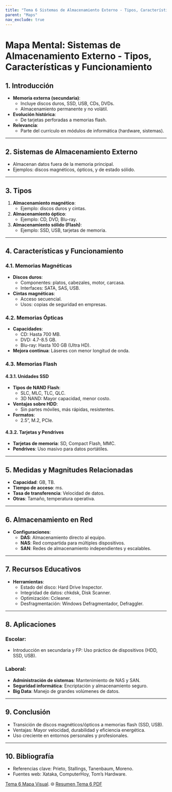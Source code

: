 ```yaml
---
title: "Tema 6 Sistemas de Almacenamiento Externo - Tipos, Características y Funcionamiento"
parent: "Maps"
nav_exclude: true
---
```



# Mapa Mental: Sistemas de Almacenamiento Externo - Tipos, Características y Funcionamiento

## 1. Introducción
- **Memoria externa (secundaria)**:
  - Incluye discos duros, SSD, USB, CDs, DVDs.
  - Almacenamiento permanente y no volátil.
- **Evolución histórica**:
  - De tarjetas perforadas a memorias flash.
- **Relevancia**:
  - Parte del currículo en módulos de informática (hardware, sistemas).

---

## 2. Sistemas de Almacenamiento Externo
- Almacenan datos fuera de la memoria principal.
- Ejemplos: discos magnéticos, ópticos, y de estado sólido.

---

## 3. Tipos
1. **Almacenamiento magnético**:
   - Ejemplo: discos duros y cintas.
2. **Almacenamiento óptico**:
   - Ejemplo: CD, DVD, Blu-ray.
3. **Almacenamiento sólido (Flash)**:
   - Ejemplo: SSD, USB, tarjetas de memoria.

---

## 4. Características y Funcionamiento
### 4.1. Memorias Magnéticas
- **Discos duros**:
  - Componentes: platos, cabezales, motor, carcasa.
  - Interfaces: SATA, SAS, USB.
- **Cintas magnéticas**:
  - Acceso secuencial.
  - Usos: copias de seguridad en empresas.

### 4.2. Memorias Ópticas
- **Capacidades**:
  - CD: Hasta 700 MB.
  - DVD: 4.7-8.5 GB.
  - Blu-ray: Hasta 100 GB (Ultra HD).
- **Mejora continua**: Láseres con menor longitud de onda.

### 4.3. Memorias Flash
#### 4.3.1. Unidades SSD
- **Tipos de NAND Flash**:
  - SLC, MLC, TLC, QLC.
  - 3D NAND: Mayor capacidad, menor costo.
- **Ventajas sobre HDD**:
  - Sin partes móviles, más rápidas, resistentes.
- **Formatos**:
  - 2.5”, M.2, PCIe.

#### 4.3.2. Tarjetas y Pendrives
- **Tarjetas de memoria**: SD, Compact Flash, MMC.
- **Pendrives**: Uso masivo para datos portátiles.

---

## 5. Medidas y Magnitudes Relacionadas
- **Capacidad**: GB, TB.
- **Tiempo de acceso**: ms.
- **Tasa de transferencia**: Velocidad de datos.
- **Otras**: Tamaño, temperatura operativa.

---

## 6. Almacenamiento en Red
- **Configuraciones**:
  - **DAS**: Almacenamiento directo al equipo.
  - **NAS**: Red compartida para múltiples dispositivos.
  - **SAN**: Redes de almacenamiento independientes y escalables.

---

## 7. Recursos Educativos
- **Herramientas**:
  - Estado del disco: Hard Drive Inspector.
  - Integridad de datos: chkdsk, Disk Scanner.
  - Optimización: Ccleaner.
  - Desfragmentación: Windows Defragmentador, Defraggler.

---

## 8. Aplicaciones
### Escolar:
- Introducción en secundaria y FP: Uso práctico de dispositivos (HDD, SSD, USB).
### Laboral:
- **Administración de sistemas**: Mantenimiento de NAS y SAN.
- **Seguridad informática**: Encriptación y almacenamiento seguro.
- **Big Data**: Manejo de grandes volúmenes de datos.

---

## 9. Conclusión
- Transición de discos magnéticos/ópticos a memorias flash (SSD, USB).
- Ventajas: Mayor velocidad, durabilidad y eficiencia energética.
- Uso creciente en entornos personales y profesionales.

---

## 10. Bibliografía
- Referencias clave: Prieto, Stallings, Tanenbaum, Moreno.
- Fuentes web: Xataka, ComputerHoy, Tom’s Hardware.

[Tema 6 Mapa Visual](tema6map.html).
🌐 [Resumen Tema 6 PDF](pdf/TEMA6.pdf)